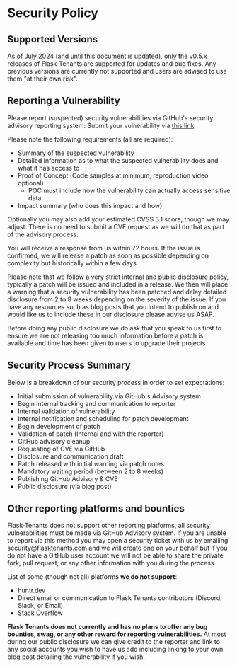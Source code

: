 # Security Policy

## Supported Versions

As of July 2024 (and until this document is updated), only the v0.5.x releases of Flask-Tenants are supported for updates and bug fixes. Any previous versions are currently not supported and users are advised to use them "at their own risk".

## Reporting a Vulnerability

Please report (suspected) security vulnerabilities via GitHub's security advisory reporting system:
Submit your vulnerability via [this link](https://github.com/Flask-Tenants/flask-tenants/security/advisories/new)

Please note the following requirements (all are required):

- Summary of the suspected vulnerability
- Detailed information as to what the suspected vulnerability does and what it has access to
- Proof of Concept (Code samples at minimum, reproduction video optional)
  - POC must include how the vulnerability can actually access sensitive data
- Impact summary (who does this impact and how)

Optionally you may also add your estimated CVSS 3.1 score, though we may adjust. There is no need to submit a CVE request as we will do that as part of the advisory process.

You will receive a response from us within 72 hours. If the issue is confirmed, we will release a patch as soon as possible depending on complexity but historically within a few days.

Please note that we follow a very strict internal and public disclosure policy, typically a patch will be issued and included in a release. We then will place a warning that a security vulnerability has been patched and delay detailed disclosure from 2 to 8 weeks depending on the severity of the issue. If you have any resources such as blog posts that you intend to publish on and would like us to include these in our disclosure please advise us ASAP.

Before doing any public disclosure we do ask that you speak to us first to ensure we are not releasing too much information before a patch is available and time has been given to users to upgrade their projects.

## Security Process Summary

Below is a breakdown of our security process in order to set expectations:

- Initial submission of vulnerability via GitHub's Advisory system
- Begin internal tracking and communication to reporter
- Internal validation of vulnerability
- Internal notification and scheduling for patch development
- Begin development of patch
- Validation of patch (Internal and with the reporter)
- GitHub advisory cleanup
- Requesting of CVE via GitHub
- Disclosure and communication draft
- Patch released with initial warning via patch notes
- Mandatory waiting period (between 2 to 8 weeks)
- Publishing GitHub Advisory & CVE
- Public disclosure (via blog post)

## Other reporting platforms and bounties

Flask-Tenants does not support other reporting platforms, all security vulnerabilities must be made via GitHub Advisory system. If you are unable to report via this method you may open a security ticket with us by emailing security@flasktenants.com and we will create one on your behalf but if you do not have a GitHub user account we will not be able to share the private fork, pull request, or any other information with you during the process.

List of some (though not all) platforms **we do not support**:

- huntr.dev
- Direct email or communication to Flask Tenants contributors (Discord, Slack, or Email)
- Stack Overflow

**Flask Tenants does not currently and has no plans to offer any bug bounties, swag, or any other reward for reporting vulnerabilities.** At most during our public disclosure we can give credit to the reporter and link to any social accounts you wish to have us add including linking to your own blog post detailing the vulnerability if you wish.
